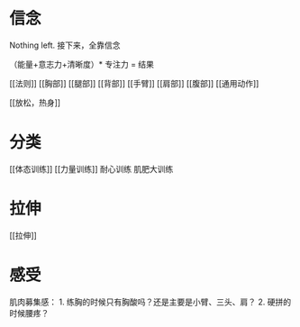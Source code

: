 # 信念
Nothing left. 
接下来，全靠信念

（能量+意志力+清晰度）\* 专注力 = 结果


[[法则]] 
[[胸部]] 
[[腿部]] 
[[背部]] 
[[手臂]] 
[[肩部]] 
[[腹部]] 
[[通用动作]] 


[[放松，热身]] 
# 分类
[[体态训练]] 
[[力量训练]] 
耐心训练
肌肥大训练
# 拉伸
[[拉伸]] 
# 感受
肌肉募集感：
	1. 练胸的时候只有胸酸吗？还是主要是小臂、三头、肩？
	2. 硬拼的时候腰疼？